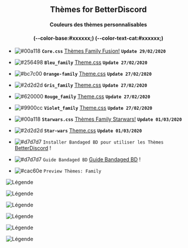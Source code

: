 <h2 align="center">Thèmes for BetterDiscord</h2>
<h4 align="center">Couleurs des thèmes personnalisables</h4>
<h4 align="center">(--color-base:#xxxxxx;)  (--color-text-cat:#xxxxxx;)</h4>

- ![#00a118](https://placehold.it/15/00a118/b5e853?text=+) **`Core.css`** [Thèmes Family Fusion!](https://bibitor31.github.io/Bibitor-Themes/addons/core.css) **`Update 29/02/2020`**

- ![#256498](https://placehold.it/15/256498/b5e853?text=+) **`Bleu_family`** [Theme.css](https://bibitor31.github.io/Bibitor-Themes/Bleu_family.theme.css) **`Update 27/02/2020`**

- ![#bc7c00](https://placehold.it/15/bc7c00/b5e853?text=+) **`Orange-family`** [Theme.css](https://bibitor31.github.io/Bibitor-Themes/Orange-family.theme.css) **`Update 27/02/2020`**

- ![#2d2d2d](https://placehold.it/15/2d2d2d/b5e853?text=+) **`Gris_family`** [Theme.css](https://bibitor31.github.io/Bibitor-Themes/Gris-family.theme.css) **`Update 27/02/2020`**

- ![#620000](https://placehold.it/15/620000/b5e853?text=+) **`Rouge_family`** [Theme.css](https://bibitor31.github.io/Bibitor-Themes/Rouge-family.theme.css) **`Update 27/02/2020`**

- ![#9900cc](https://placehold.it/15/9900cc/b5e853?text=+) **`Violet_family`** [Theme.css](https://bibitor31.github.io/Bibitor-Themes/Violet-family.theme.css) **`Update 27/02/2020`**

- ![#00a118](https://placehold.it/15/00a118/b5e853?text=+) **`Starwars.css`** [Thèmes Family Starwars!](https://bibitor31.github.io/Bibitor-Themes/addons/Starwars.css) **`Update 01/03/2020`**

- ![#2d2d2d](https://placehold.it/15/2d2d2d/b5e853?text=+) **`Star-wars`** [Theme.css](https://bibitor31.github.io/Bibitor-Themes/Star-wars.theme.css) **`Update 01/03/2020`**

- ![#d7d7d7](https://placehold.it/15/d7d7d7/b5e853?text=+) `Installer Bandaged BD pour utiliser les Thèmes`  [BetterDiscord](https://betterdiscord.net/home/) !

- ![#d7d7d7](https://placehold.it/15/d7d7d7/b5e853?text=+) `Guide Bandaged BD`  [Guide Bandaged BD](https://0x71.cc/bd/guide/) !

- ![#cac60e](https://placehold.it/15/cac60e/b5e853?text=+) `Preview Thèmes: Family`

![Légende](https://i.imgur.com/EUYJHr4.png)

![Légende](https://i.imgur.com/AdfjF1U.png)

![Légende](https://i.imgur.com/dkgayen.png)

![Légende](https://i.imgur.com/cyUTqtG.png)

![Légende](https://i.imgur.com/s4GcQui.png)

![Légende](https://i.imgur.com/724FYsj.png)

